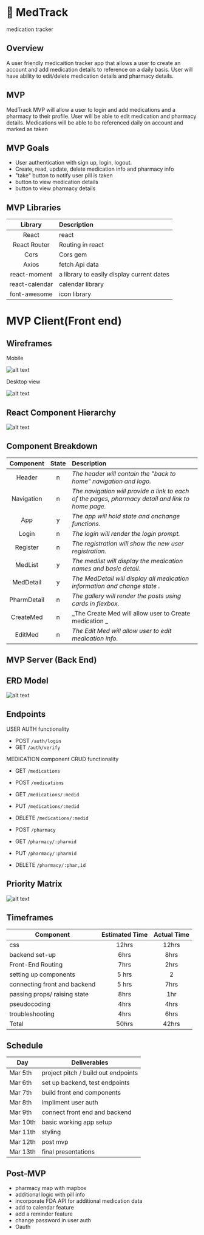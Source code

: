 # :pill: MedTrack 
 medication tracker

## Overview

A user friendly medicaition tracker app that allows a user to create an account and add medication details to reference on a daily basis. User will have ability to edit/delete medication details and pharmacy details. 


## MVP

MedTrack MVP will allow a user to login and add medications and a pharmacy to their profile. User will be able to edit medication and pharmacy details. Medications will be able to be referenced daily on account and marked as taken


## MVP Goals
- User authentication with sign up, login, logout.
- Create, read, update, delete medication info and pharmacy info
- "take" button to notify user pill is taken 
- button to view medication details
- button to view pharmacy details

## MVP Libraries

|     Library      | Description                                |
| :--------------: | :----------------------------------------- |
|      React       | react                                    |
|   React Router   | Routing in react                           |
|      Cors        | Cors gem                                   |
|     Axios        | fetch Api data                             |
|  react-moment    | a library to easily display current dates  |
|  react-calendar  | calendar library                           |
|  font-awesome  | icon library                           |




# MVP Client(Front end)

## Wireframes

Mobile

![alt text](https://res.cloudinary.com/rachelml/image/upload/v1583506023/Screen_Shot_2020-03-06_at_9.46.17_AM_lkstsa.png)

Desktop view

![alt text](https://res.cloudinary.com/rachelml/image/upload/v1583433987/Screen_Shot_2020-03-04_at_8.54.29_PM_mwouoj.png)


## React Component Hierarchy

![alt text](https://res.cloudinary.com/rachelml/image/upload/v1583433873/Screen_Shot_2020-03-04_at_8.50.58_PM_z9nnha.png)

## Component Breakdown



|  Component   | State | Description                                                      |
| :----------: | :---: | :--------------------------------------------------------------- |
|    Header    |   n   | _The header will contain the "back to home" navigation and logo._        |
|  Navigation  |   n   | _The navigation will provide a link to each of the pages, pharmacy detail and link to home page._       |
|   App        |   y   | _The app will hold state and onchange functions._      |
|   Login      |   n   | _The login will render the login prompt._                 |
|    Register  |   n   | _The registration will show the new user registration._ |
|    MedList   |   y   | _The medlist will display the medication names and basic detail._  |
|  MedDetail   |   y   | _The MedDetail will display all medication information and change state ._       |
| PharmDetail  |   n   | _The gallery will render the posts using cards in flexbox._      |
| CreateMed    |   n   | _The Create Med will allow user to Create medication _                 |
|    EditMed   |   n   | _The Edit Med will allow user to edit medication info._ |


## MVP Server (Back End)

## ERD Model
![alt text](https://res.cloudinary.com/rachelml/image/upload/v1583433885/Screen_Shot_2020-03-04_at_8.51.23_PM_bb489r.png)

## Endpoints

USER AUTH functionality 
- POST `/auth/login`
- GET `/auth/verify`

MEDICATION component CRUD functionality 
- GET `/medications`
- POST `/medications`
- GET `/medications/:medid`
- PUT `/medications/:medid`
- DELETE `/medications/:medid`

- POST `/pharmacy`
- GET `/pharmacy/:pharmid`
- PUT `/pharmacy/:pharmid`
- DELETE `/pharmacy/:phar,id`


## Priority Matrix

![alt text](https://res.cloudinary.com/rachelml/image/upload/v1583433867/Screen_Shot_2020-03-04_at_8.50.47_PM_jgfl4o.png)

## Timeframes

| Component | Estimated Time | Actual Time |
| --- | :---: | :---: |
| css| 12hrs | 12hrs |
| backend set-up | 6hrs | 8hrs |
| Front-End Routing | 7hrs | 2hrs |
| setting up components | 5 hrs | 2 |
| connecting front and backend | 5 hrs | 7hrs |
| passing props/ raising state | 8hrs | 1hr |
| pseudocoding | 4hrs | 4hrs |
| troubleshooting | 4hrs |6hrs |
| Total | 50hrs | 42hrs |

## Schedule
|  Day   | Deliverables                              |
| ------ | ----------------------------------------- |
|Mar 5th | project pitch / build out endpoints       |
|Mar 6th | set up backend, test endpoints            |
|Mar 7th | build front end components                |
|Mar 8th | impliment user auth                       |
|Mar 9th | connect front end and backend             |
|Mar 10th| basic working app setup                   |
|Mar 11th| styling                                   |
|Mar 12th| post mvp                                  |
|Mar 13th| final presentations                       |

## Post-MVP
- pharmacy map with mapbox
- additional logic with pill info  
- incorporate FDA API for additional medication data
- add to calendar feature 
- add a reminder feature
- change password in user auth
- Oauth

